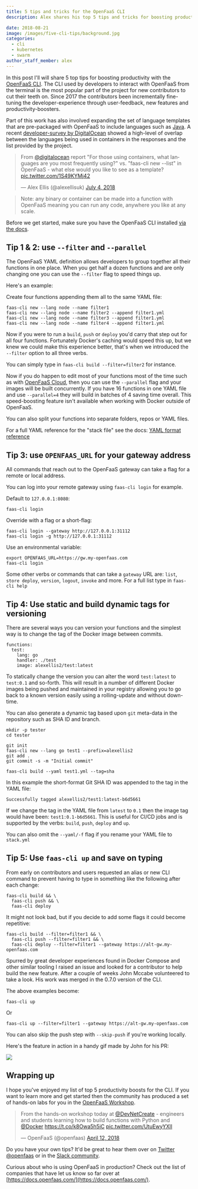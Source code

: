 ```yaml
---
title: 5 tips and tricks for the OpenFaaS CLI
description: Alex shares his top 5 tips and tricks for boosting productivity with the OpenFaaS CLI. This post will feature some classic features and brand-new additions too.

date: 2018-08-21
image: /images/five-cli-tips/background.jpg
categories:
  - cli
  - kubernetes
  - swarm
author_staff_member: alex
---
```


In this post I'll will share 5 top tips for boosting productivity with the [OpenFaaS CLI](https://github.com/openfaas/faas-cli). The CLI used by developers to interact with OpenFaaS from the terminal is the most popular part of the project for new contributors to cut their teeth on. Since 2017 the contributors been incrementally fine-tuning the developer-experience through user-feedback, new features and productivity-boosters.

Part of this work has also involved expanding the set of language templates that are pre-packaged with OpenFaaS to include languages such as [Java](https://blog.alexellis.io/java-comes-to-openfaas/). A recent [developer-survey by DigitalOcean](https://www.digitalocean.com/currents/june-2018/) showed a high-level of overlap between the languages being used in containers in the responses and the list provided by the project.

<blockquote class="twitter-tweet" data-lang="en"><p lang="en" dir="ltr">From <a href="https://twitter.com/digitalocean?ref_src=twsrc%5Etfw">@digitalocean</a> report &quot;For those using containers, what languages are you most frequently using?&quot; vs. &quot;faas-cli new --list&quot; in OpenFaaS - what else would you like to see as a template? <a href="https://t.co/1S49KYMj42">pic.twitter.com/1S49KYMj42</a></p>&mdash; Alex Ellis (@alexellisuk) <a href="https://twitter.com/alexellisuk/status/1014412959798431744?ref_src=twsrc%5Etfw">July 4, 2018</a></blockquote>
<script async src="https://platform.twitter.com/widgets.js" charset="utf-8"></script>

> Note: any binary or container can be made into a function with OpenFaaS meaning you can run any code, anywhere you like at any scale.

Before we get started, make sure you have the OpenFaaS CLI installed [via the docs](https://docs.openfaas.com/cli/install/).

## Tip 1 &amp; 2: use `--filter` and `--parallel`

The OpenFaaS YAML definition allows developers to group together all their functions in one place. When you get half a dozen functions and are only changing one you can use the `--filter` flag to speed things up.

Here's an example:

Create four functions appending them all to the same YAML file:

```
faas-cli new --lang node --name filter1
faas-cli new --lang node --name filter2 --append filter1.yml
faas-cli new --lang node --name filter3 --append filter1.yml
faas-cli new --lang node --name filter4 --append filter1.yml
```

Now if you were to run a `build`, `push` or `deploy` you'd carry that step out for all four functions. Fortunately Docker's caching would speed this up, but we knew we could make this experience better, that's when we introduced the `--filter` option to all three verbs.

You can simply type in `faas-cli build --filter=filter2` for instance.

Now if you do happen to edit most of your functions most of the time such as with [OpenFaaS Cloud](https://github.com/openfaas/openfaas-cloud/blob/master/stack.yml), then you can use the `--parallel` flag and your images will be built concurrently. If you have 16 functions in one YAML file and use `--parallel=4` they will build in batches of 4 saving time overall. This speed-boosting feature isn't available when working with Docker outside of OpenFaaS.

You can also split your functions into separate folders, repos or YAML files.

For a full YAML reference for the "stack file" see the docs: [YAML format reference](https://docs.openfaas.com/reference/yaml/)

## Tip 3: use `OPENFAAS_URL` for your gateway address

All commands that reach out to the OpenFaaS gateway can take a flag for a remote or local address.

You can log into your remote gateway using `faas-cli login` for example.

Default to `127.0.0.1:8080`:

```
faas-cli login
```

Override with a flag or a short-flag:

```
faas-cli login --gateway http://127.0.0.1:31112
faas-cli login -g http://127.0.0.1:31112
```

Use an environmental variable:

```
export OPENFAAS_URL=https://gw.my-openfaas.com
faas-cli login
```

Some other verbs or commands that can take a `gateway` URL are: `list`, `store deploy`, `version`, `logout`, `invoke` and more. For a full list type in `faas-cli help` 

## Tip 4: Use static and build dynamic tags for versioning

There are several ways you can version your functions and the simplest way is to change the tag of the Docker image between commits.

```
functions:
  test:
    lang: go
    handler: ./test
    image: alexellis2/test:latest
```

To statically change the version you can alter the word `test:latest` to `test:0.1` and so-forth. This will result in a number of different Docker images being pushed and maintained in your registry allowing you to go back to a known version easily using a rolling-update and without down-time.

You can also generate a dynamic tag based upon `git` meta-data in the repository such as SHA ID and branch.

```
mkdir -p tester
cd tester

git init
faas-cli new --lang go test1 --prefix=alexellis2
git add .
git commit -s -m "Initial commit"

faas-cli build --yaml test1.yml --tag=sha
```

In this example the short-format Git SHA ID was appended to the tag in the YAML file:

```
Successfully tagged alexellis2/test1:latest-b6d5661
```

If we change the tag in the YAML file from `latest` to `0.1` then the image tag would have been: `test1:0.1-b6d5661`. This is useful for CI/CD jobs and is supported by the verbs: `build`, `push`, `deploy` and `up`.

You can also omit the `--yaml/-f` flag if you rename your YAML file to `stack.yml`

## Tip 5: Use `faas-cli up` and save on typing

From early on contributors and users requested an alias or new CLI command to prevent having to type in something like the following after each change:

```
faas-cli build && \
  faas-cli push && \
  faas-cli deploy
```

It might not look bad, but if you decide to add some flags it could become repetitive:


```
faas-cli build --filter=filter1 && \
  faas-cli push --filter=filter1 && \
  faas-cli deploy --filter=filter1 --gateway https://alt-gw.my-openfaas.com
```

Spurred by great developer experiences found in Docker Compose and other similar tooling I raised an issue and looked for a contributor to help build the new feature. After a couple of weeks John Mccabe volunteered to take a look. His work was merged in the 0.7.0 version of the CLI.

The above examples become:

```
faas-cli up
```

Or

```
faas-cli up --filter=filter1 --gateway https://alt-gw.my-openfaas.com
```

You can also skip the push step with `--skip-push` if you're working locally.

Here's the feature in action in a handy gif made by John for his PR:

![](https://user-images.githubusercontent.com/83862/44221456-71f81a80-a179-11e8-9153-31a35ee140aa.gif)

## Wrapping up

I hope you've enjoyed my list of top 5 productivity boosts for the CLI. If you want to learn more and get started then the community has produced a set of hands-on labs for you in the [OpenFaaS Workshop](https://github.com/openfaas/workshop). 

<blockquote class="twitter-tweet" data-lang="en"><p lang="en" dir="ltr">From the hands-on workshop today at <a href="https://twitter.com/DevNetCreate?ref_src=twsrc%5Etfw">@DevNetCreate</a> - engineers and students learning how to build functions with Python and <a href="https://twitter.com/Docker?ref_src=twsrc%5Etfw">@Docker</a> <a href="https://t.co/k8Owa5h5iC">https://t.co/k8Owa5h5iC</a> <a href="https://t.co/UtuEwyYXlI">pic.twitter.com/UtuEwyYXlI</a></p>&mdash; OpenFaaS (@openfaas) <a href="https://twitter.com/openfaas/status/984270331094315008?ref_src=twsrc%5Etfw">April 12, 2018</a></blockquote>
<script async src="https://platform.twitter.com/widgets.js" charset="utf-8"></script>

Do you have your own tips? It'd be great to hear them over on [Twitter @openfaas](https://twitter.com/openfaas) or in the [Slack community](https://docs.openfaas.com/community).

Curious about who is using OpenFaaS in production? Check out the list of companies that have let us know so far over at [https://docs.openfaas.com/](https://docs.openfaas.com/).

